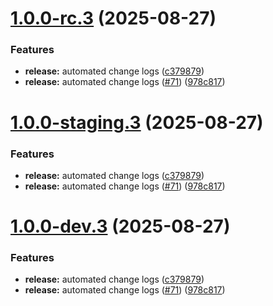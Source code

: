 # [1.0.0-rc.3](https://github.com/roryne/mdp-fe/compare/v1.0.0-rc.2...v1.0.0-rc.3) (2025-08-27)

### Features

- **release:** automated change logs ([c379879](https://github.com/roryne/mdp-fe/commit/c37987954716b39626b573e2995831021f69f544))
- **release:** automated change logs ([#71](https://github.com/roryne/mdp-fe/issues/71)) ([978c817](https://github.com/roryne/mdp-fe/commit/978c81718e4a12a00267c0c9167db071a4a6fd27))

# [1.0.0-staging.3](https://github.com/roryne/mdp-fe/compare/v1.0.0-staging.2...v1.0.0-staging.3) (2025-08-27)

### Features

- **release:** automated change logs ([c379879](https://github.com/roryne/mdp-fe/commit/c37987954716b39626b573e2995831021f69f544))
- **release:** automated change logs ([#71](https://github.com/roryne/mdp-fe/issues/71)) ([978c817](https://github.com/roryne/mdp-fe/commit/978c81718e4a12a00267c0c9167db071a4a6fd27))

# [1.0.0-dev.3](https://github.com/roryne/mdp-fe/compare/v1.0.0-dev.2...v1.0.0-dev.3) (2025-08-27)

### Features

- **release:** automated change logs ([c379879](https://github.com/roryne/mdp-fe/commit/c37987954716b39626b573e2995831021f69f544))
- **release:** automated change logs ([#71](https://github.com/roryne/mdp-fe/issues/71)) ([978c817](https://github.com/roryne/mdp-fe/commit/978c81718e4a12a00267c0c9167db071a4a6fd27))
